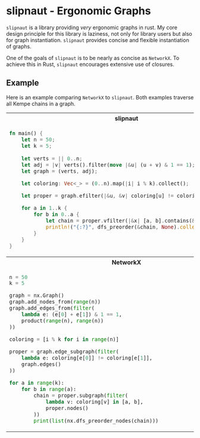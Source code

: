 # slipnaut - Ergonomic Graphs
`slipnaut` is a library providing *very* ergonomic graphs in rust. My core design principle for this library is laziness, not only for library users but also for graph instantiation. `slipnaut` provides concise and flexible instantiation of graphs.

One of the goals of `slipnaut` is to be nearly as concise as `NetworkX`. To achieve this in Rust, `slipnaut` encourages extensive use of closures.

## Example

Here is an example comparing `NetworkX` to `slipnaut`. Both examples traverse all Kempe chains in a graph.

<table>
<tr><th>slipnaut</th></tr>
<tr><td>

```rust
fn main() {
    let n = 50;
    let k = 5;
    
    let verts = || 0..n;
    let adj = |v| verts().filter(move |&u| (u + v) & 1 == 1);
    let graph = (verts, adj);

    let coloring: Vec<_> = (0..n).map(|i| i % k).collect();

    let proper = graph.efilter(|&u, &v| coloring[u] != coloring[v]);

    for a in 1..k {
        for b in 0..a {
            let chain = proper.vfilter(|&x| [a, b].contains(&coloring[x]));
            println!("{:?}", dfs_preorder(&chain, None).collect::<Vec<_>>());
        }
    }
}
```

</td></tr>
<tr><th>NetworkX</th></tr>
<tr><td>

```python
n = 50
k = 5

graph = nx.Graph()
graph.add_nodes_from(range(n))
graph.add_edges_from(filter(
    lambda e: (e[0] + e[1]) & 1 == 1, 
    product(range(n), range(n))
))

coloring = [i % k for i in range(n)]

proper = graph.edge_subgraph(filter(
    lambda e: coloring[e[0]] != coloring[e[1]], 
    graph.edges()
))

for a in range(k):
    for b in range(a):
        chain = proper.subgraph(filter(
            lambda v: coloring[v] in [a, b],
            proper.nodes()
        ))
        print(list(nx.dfs_preorder_nodes(chain)))


```

</td></tr>
</table>
